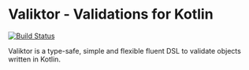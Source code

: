 # Valiktor - Validations for Kotlin

[![Build Status](https://travis-ci.org/valiktor/valiktor.svg?branch=master)](https://travis-ci.org/valiktor/valiktor)

Valiktor is a type-safe, simple and flexible fluent DSL to validate objects written in Kotlin.